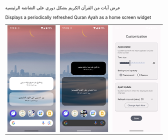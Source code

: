 عرض آيات من القرآن الكريم بشكل دوري على الشاشة الرئيسية

Displays a periodically refreshed Quran Ayah as a home screen widget

<table>
    <tr>
        <td><img src="app/src/main/res/screenshots/Screenshot1.png" alt="Screenshot2" width="300" /></td>
        <td><img src="app/src/main/res/screenshots/Screenshot2.png" alt="Screenshot3" width="300" /></td>
        <td><img src="app/src/main/res/screenshots/Screenshot3.png" alt="Screenshot4" width="300" /></td>
    </tr>
</table>
